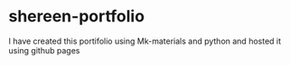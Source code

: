 # shereen-portfolio
I have created this portifolio using Mk-materials and python and hosted it using github pages
